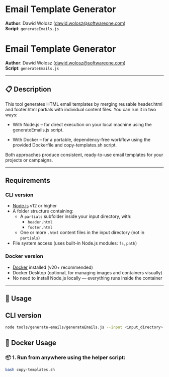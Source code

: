 # Email Template Generator

**Author**: Dawid Wolosz (<dawid.wolosz@softwareone.com>)  
**Script**: `generateEmails.js`

# Email Template Generator

**Author**: Dawid Wolosz (<dawid.wolosz@softwareone.com>)  
**Script**: `generateEmails.js`

---

## 📋 Description

This tool generates HTML email templates by merging reusable header.html and footer.html partials with individual content files. You can run it in two ways:

- With Node.js – for direct execution on your local machine using the generateEmails.js script.

- With Docker – for a portable, dependency-free workflow using the provided Dockerfile and copy-templates.sh script. 

Both approaches produce consistent, ready-to-use email templates for your projects or campaigns.

---

## Requirements

### CLI version
- [Node.js](https://nodejs.org/) v12 or higher
- A folder structure containing:
    - A `partials` subfolder inside your input directory, with:
        - `header.html`
        - `footer.html`
    - One or more `.html` content files in the input directory (not in `partials`)
- File system access (uses built-in Node.js modules: `fs`, `path`)

### Docker version
- [Docker](https://www.docker.com/) installed (v20+ recommended)
- Docker Desktop (optional, for managing images and containers visually)
- No need to install Node.js locally — everything runs inside the container

---

## 🚀 Usage

## CLI version
```bash
node tools/generate-emails/generateEmails.js --input <input_directory> --output <output_directory>
```
## 🐳 Docker Usage

### 📦 1. Run from anywhere using the helper script:

```bash
bash copy-templates.sh
```
